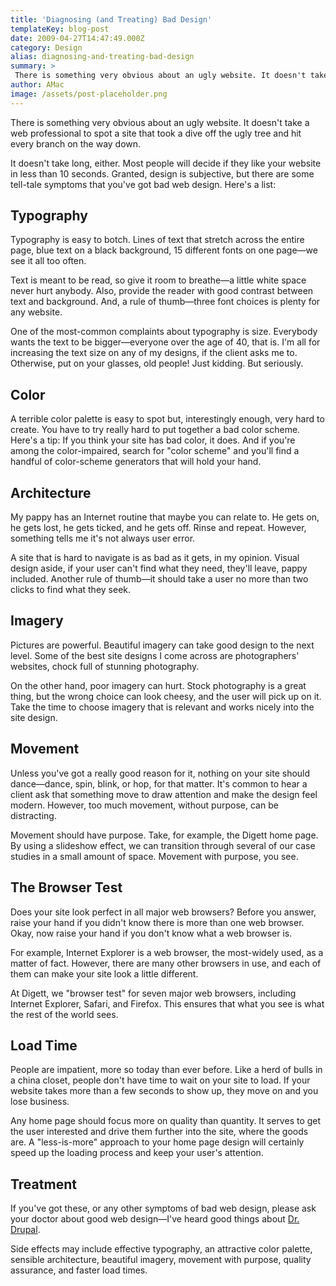 ```yaml
---
title: 'Diagnosing (and Treating) Bad Design'
templateKey: blog-post
date: 2009-04-27T14:47:49.000Z
category: Design
alias: diagnosing-and-treating-bad-design
summary: > 
 There is something very obvious about an ugly website. It doesn't take a web professional to spot a site that took a dive off the ugly tree and hit every branch on the way down. 
author: AMac
image: /assets/post-placeholder.png
---
```


There is something very obvious about an ugly website. It doesn't take a web professional to spot a site that took a dive off the ugly tree and hit every branch on the way down.

It doesn't take long, either. Most people will decide if they like your website in less than 10 seconds. Granted, design is subjective, but there are some tell-tale symptoms that you've got bad web design. Here's a list:

Typography
----------

Typography is easy to botch. Lines of text that stretch across the entire page, blue text on a black background, 15 different fonts on one page—we see it all too often.

Text is meant to be read, so give it room to breathe—a little white space never hurt anybody. Also, provide the reader with good contrast between text and background. And, a rule of thumb—three font choices is plenty for any website.

One of the most-common complaints about typography is size. Everybody wants the text to be bigger—everyone over the age of 40, that is. I'm all for increasing the text size on any of my designs, if the client asks me to. Otherwise, put on your glasses, old people! Just kidding. But seriously.

Color
-----

A terrible color palette is easy to spot but, interestingly enough, very hard to create. You have to try really hard to put together a bad color scheme. Here's a tip: If you think your site has bad color, it does. And if you're among the color-impaired, search for "color scheme" and you'll find a handful of color-scheme generators that will hold your hand.

Architecture
------------

My pappy has an Internet routine that maybe you can relate to. He gets on, he gets lost, he gets ticked, and he gets off. Rinse and repeat. However, something tells me it's not always user error.

A site that is hard to navigate is as bad as it gets, in my opinion. Visual design aside, if your user can't find what they need, they'll leave, pappy included. Another rule of thumb—it should take a user no more than two clicks to find what they seek.

Imagery
-------

Pictures are powerful. Beautiful imagery can take good design to the next level. Some of the best site designs I come across are photographers' websites, chock full of stunning photography.

On the other hand, poor imagery can hurt. Stock photography is a great thing, but the wrong choice can look cheesy, and the user will pick up on it. Take the time to choose imagery that is relevant and works nicely into the site design.

Movement
--------

Unless you've got a really good reason for it, nothing on your site should dance—dance, spin, blink, or hop, for that matter. It's common to hear a client ask that something move to draw attention and make the design feel modern. However, too much movement, without purpose, can be distracting.

Movement should have purpose. Take, for example, the Digett home page. By using a slideshow effect, we can transition through several of our case studies in a small amount of space. Movement with purpose, you see.

The Browser Test
----------------

Does your site look perfect in all major web browsers? Before you answer, raise your hand if you didn't know there is more than one web browser. Okay, now raise your hand if you don't know what a web browser is.

For example, Internet Explorer is a web browser, the most-widely used, as a matter of fact. However, there are many other browsers in use, and each of them can make your site look a little different.

At Digett, we "browser test" for seven major web browsers, including Internet Explorer, Safari, and Firefox. This ensures that what you see is what the rest of the world sees.

Load Time
---------

People are impatient, more so today than ever before. Like a herd of bulls in a china closet, people don't have time to wait on your site to load. If your website takes more than a few seconds to show up, they move on and you lose business.

Any home page should focus more on quality than quantity. It serves to get the user interested and drive them further into the site, where the goods are. A "less-is-more" approach to your home page design will certainly speed up the loading process and keep your user's attention.

Treatment
---------

If you've got these, or any other symptoms of bad web design, please ask your doctor about good web design—I've heard good things about [Dr. Drupal](/about-us/our-firm).

Side effects may include effective typography, an attractive color palette, sensible architecture, beautiful imagery, movement with purpose, quality assurance, and faster load times.